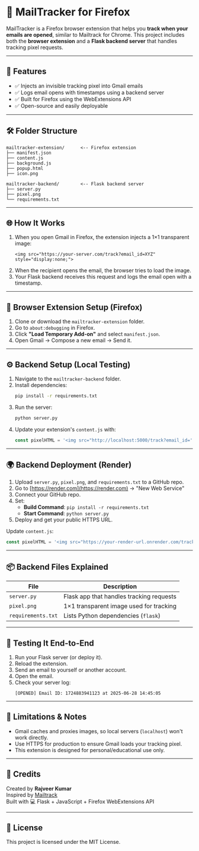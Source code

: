
# 📩 MailTracker for Firefox

MailTracker is a Firefox browser extension that helps you **track when your emails are opened**, similar to Mailtrack for Chrome. This project includes both the **browser extension** and a **Flask backend server** that handles tracking pixel requests.

---

## 🚀 Features

- ✅ Injects an invisible tracking pixel into Gmail emails
- ✅ Logs email opens with timestamps using a backend server
- ✅ Built for Firefox using the WebExtensions API
- ✅ Open-source and easily deployable

---

## 🛠️ Folder Structure

```
mailtracker-extension/      <-- Firefox extension
├── manifest.json
├── content.js
├── background.js
├── popup.html
├── icon.png

mailtracker-backend/        <-- Flask backend server
├── server.py
├── pixel.png
└── requirements.txt
```

---

## 🌐 How It Works

1. When you open Gmail in Firefox, the extension injects a 1×1 transparent image:
   ```
   <img src="https://your-server.com/track?email_id=XYZ" style="display:none;">
   ```
2. When the recipient opens the email, the browser tries to load the image.
3. Your Flask backend receives this request and logs the email open with a timestamp.

---

## 🧩 Browser Extension Setup (Firefox)

1. Clone or download the `mailtracker-extension` folder.
2. Go to `about:debugging` in Firefox.
3. Click **"Load Temporary Add-on"** and select `manifest.json`.
4. Open Gmail → Compose a new email → Send it.

---

## ⚙️ Backend Setup (Local Testing)

1. Navigate to the `mailtracker-backend` folder.
2. Install dependencies:
   ```bash
   pip install -r requirements.txt
   ```
3. Run the server:
   ```bash
   python server.py
   ```
4. Update your extension's `content.js` with:
   ```js
   const pixelHTML = '<img src="http://localhost:5000/track?email_id=' + Date.now() + '" style="display:none;">';
   ```

---

## 🌍 Backend Deployment (Render)

1. Upload `server.py`, `pixel.png`, and `requirements.txt` to a GitHub repo.
2. Go to [https://render.com](https://render.com) → "New Web Service"
3. Connect your GitHub repo.
4. Set:
   - **Build Command**: `pip install -r requirements.txt`
   - **Start Command**: `python server.py`
5. Deploy and get your public HTTPS URL.

Update `content.js`:
```js
const pixelHTML = '<img src="https://your-render-url.onrender.com/track?email_id=' + Date.now() + '" style="display:none;">';
```

---

## 📦 Backend Files Explained

| File         | Description                               |
|--------------|-------------------------------------------|
| `server.py`  | Flask app that handles tracking requests  |
| `pixel.png`  | 1×1 transparent image used for tracking    |
| `requirements.txt` | Lists Python dependencies (`flask`)   |

---

## 🧪 Testing It End-to-End

1. Run your Flask server (or deploy it).
2. Reload the extension.
3. Send an email to yourself or another account.
4. Open the email.
5. Check your server log:
   ```
   [OPENED] Email ID: 1724883941123 at 2025-06-28 14:45:05
   ```

---

## 🔐 Limitations & Notes

- Gmail caches and proxies images, so local servers (`localhost`) won't work directly.
- Use HTTPS for production to ensure Gmail loads your tracking pixel.
- This extension is designed for personal/educational use only.

---

## 📢 Credits

Created by **Rajveer Kumar**  
Inspired by [Mailtrack](https://mailtrack.io/)  
Built with 💻 Flask + JavaScript + Firefox WebExtensions API

---

## 📜 License

This project is licensed under the MIT License.
